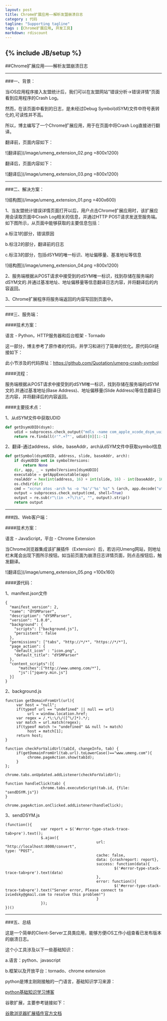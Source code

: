 ```yaml
---
layout: post
title: Chrome扩展应用——解析友盟崩溃日志 
category : 代码 
tagline: "Supporting tagline"
tags : [Chrome扩展应用, 开发工具]
markdown: rdiscount
---
```

{% include JB/setup %}
---

##Chrome扩展应用——解析友盟崩溃日志 

------
###一、背景：

当iOS应用程序接入友盟统计后，我们可以在友盟网站"错误分析->错误详情"页面看到应用程序的Crash Log。

然而，在该页面中看到的日志，是未经过Debug Symbol(dSYM)文件中符号表转化的,可读性并不高。

所以，博主编写了一个Chrome扩展应用，用于在页面中将Crash Log直接进行翻译。
<!--break-->
翻译前，页面内容如下：

![翻译前](/image/umeng_extension_02.png =800x1200)

翻译后，页面内容如下：

![翻译后](/image/umeng_extension_03.png =800x1200)

------
###二、解决方案：

![结构图](/image/umeng_extension_01.png =400x600)

1、当友盟统计错误详情页面打开以后，用户点击Chrome扩展应用时，该扩展应用会读取页面中Crash Log相关的信息，并通过HTTP POST请求发送至服务端。如下图所示，从页面中能够获取的主要信息包括：

a.标注1的部分，错误原因

b.标注2的部分，翻译前的日志

c.标注3的部分，包括dSYM的唯一标识、地址偏移量、基准地址等信息

![结构图](/image/umeng_extension_04.png =800x1200)


2、服务端根据从POST请求中接受到的dSYM唯一标识，找到存储在服务端的dSYM文的.并通过基准地址、地址偏移量等信息翻译日志内容，并将翻译后的内容返回。

3、Chrome扩展程序将服务端返回的内容写回到页面中。

------
###三、服务端：

####技术方案：

语言 - Python，HTTP服务器和后台框架 - Tornado

这一部分，博主参考了原作者的代码，并学习和进行了简单的优化。原代码Git链接如下：

此小节涉及的代码原址：https://github.com/Quotation/umeng-crash-symbol

####流程：

服务端根据从POST请求中接受到的dSYM唯一标识，找到存储在服务端的dSYM文的.并通过基准地址(Base Address)、地址偏移量(Slide Address)等信息翻译日志内容，并将翻译后的内容返回。

####主要技术点：

1、从dSYM文件中获取UDID

```python
def getDsymUDID(dsym):
    udid = subprocess.check_output("mdls -name com_apple_xcode_dsym_uuids -r    aw \"" + dsym + "\"", shell=True)
    return re.findall(r'".+?"', udid)[0][1:-1]
```

2、翻译-通过address，slide，baseAddr，arch从dSYM文件中获取symbol信息

```python
def getSymbol(dsymUDID, address, slide, baseAddr, arch):
    if dsymUDID not in symbolVersions:
        return None
    dir, app, _ = symbolVersions[dsymUDID]
    executable = getAppExecutable(app)
    realAddr = hex(int(address, 16) + int(slide, 16) - int(baseAddr, 16))
    os.chdir(dir)
    cmd = "xcrun atos -arch %s -o '%s'/'%s' %s" % (arch, app.decode("utf-8"), executable, realAddr)
    output = subprocess.check_output(cmd, shell=True)
    output = re.sub(r"\(in .+?\)\s", "", output).strip()
    return output
```

------
###四、Web客户端：

####技术方案：

语言 - JavaScript，平台 - Chrome Extension

当Chrome浏览器集成该扩展插件（Extension）后，若访问Umeng网站，则地址栏末尾会出现下图所示按钮。如当前页面为崩溃日志详情页面，则点击按钮后，触发翻译。
       
![翻译后](/image/umeng_extension_05.png =100x160)

####源代码：

1、manifest.json文件

```
{
  "manifest_version": 2,
  "name": "dYSMParser",
  "description": "dYSMParser",
  "version": "1.0.0",
  "background": {
    "scripts": ["background.js"],
    "persistent": false
  },
  "permissions": ["tabs", "http://*/*", "https://*/*"],
  "page_action": {
    "default_icon" : "icon.png",
    "default_title": "dYSMParser"
  },
  "content_scripts":[{
      "matches":["http://www.umeng.com/*"],
      "js":["jquery.min.js"]
  }]
}
```

2、background.js

```
function getDomainFromUrl(url){
     var host = "null";
     if(typeof url == "undefined" || null == url)
          url = window.location.href;
     var regex = /.*\:\/\/([^\/]*).*/;
     var match = url.match(regex);
     if(typeof match != "undefined" && null != match)
          host = match[1];
     return host;
}

function checkForValidUrl(tabId, changeInfo, tab) {
     if(getDomainFromUrl(tab.url).toLowerCase()=="www.umeng.com"){
          chrome.pageAction.show(tabId);
     }   
};

chrome.tabs.onUpdated.addListener(checkForValidUrl);

function handleClick(tab) {
                chrome.tabs.executeScript(tab.id, {file: "sendDSYM.js"})
}

chrome.pageAction.onClicked.addListener(handleClick);
```

3、sendDSYM.js

```
(function(){
                var report = $('#error-type-stack-trace-tab>pre').text();
                $.ajax({  
                                         url: "http://localhost:8000/convert",                                           type: "POST",
                                         cache: false,
                                         data: {crashreport: report},
                                         success: function(data){ 
                                                 $('#error-type-stack-trace-tab>pre').text(data)                                     
                                         },
                                         error: function(){
                                                 $('#error-type-stack-trace-tab>pre').text("Server error, Please connect to iviedsky@gmail.com to resolve this problem!")
                                         }
                });                          
})() 
```

------
###五、总结

这是一个简单的Client-Server工具类应用，能够方便iOS工作小组查看已发布版本的崩溃日志。

这个小工具涉及以下一些基础知识：

a.语言：python、javascript

b.框架以及开放平台：tornado、chrome extension

python是博主刚刚接触的一门语言，基础知识学习来源：

<a href="http://www.cnblogs.com/vamei/archive/2012/09/13/2682778.html" target="_blank" >python基础知识学习博客</a>

谷歌扩展，主要参考链接如下：

<a href="https://developer.chrome.com/extensions/getstarted.html" target="_blank">谷歌浏览器扩展插件官方文档</a>


